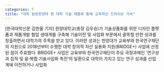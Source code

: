 ```yaml
---
categories: f
title: "대학 탐방한양대 편 대학 기술 제품화 통해 교육혁신 드라이브 가속"
---
```

[한국대학신문 김한울 기자] 한양대학교(총장 김우승)가 기술상품화를 위한 디자인 플랫폼과 제품개발 협업 생태계를 구축해 기술이전 및 사업화 부문에서 괄목할 만한 성과를 창출하면서 대학가의 주목을 받고 있다. 이러한 성과는 한양대가 교육부와 한국연구재단의 지원으로 2018년부터 수행한 대학 창의적 자산 실용화 지원(BRIDGE+) 사업에 선정된 점이 주효했다. BRIDGE+ 사업은 교육부와 한국연구재단이 주요 국정과제인 ‘연구성과 집적 및 융‧복합 기술사업화 촉진’의 일환으로 대학이 가지고 있는 연구 성과를 산업계에 이전하거나 사업화